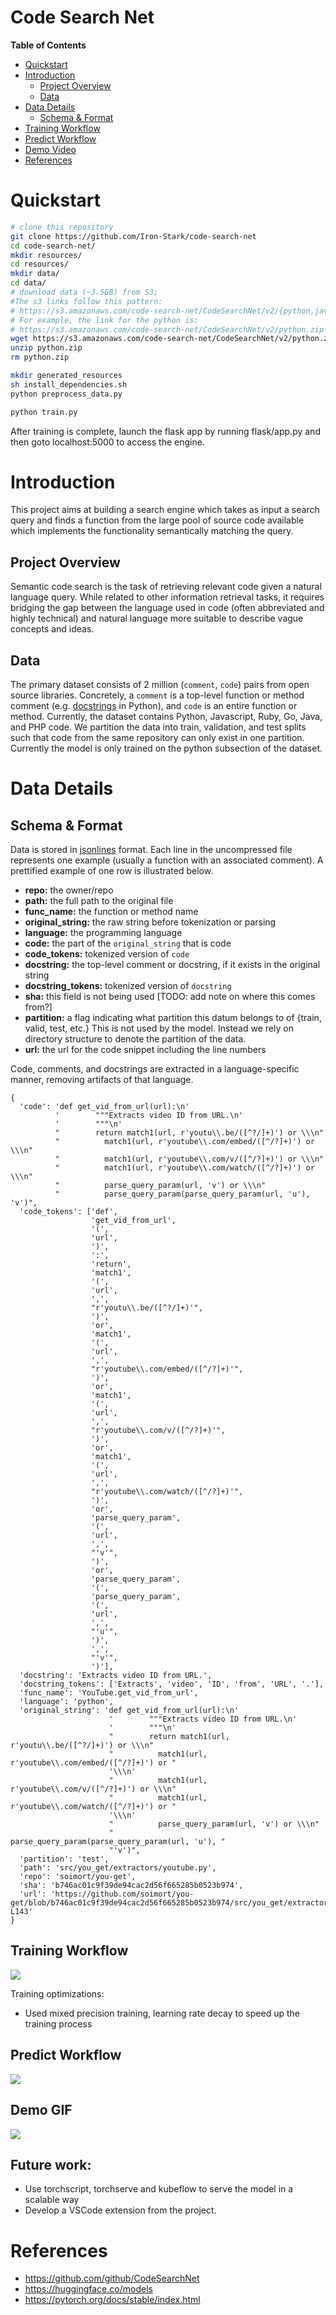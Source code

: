 # Code Search Net
**Table of Contents**

<!-- TOC depthFrom:1 depthTo:6 withLinks:1 updateOnSave:1 orderedList:0 -->

- [Quickstart](#quickstart)
- [Introduction](#introduction)
	- [Project Overview](#project-overview)
	- [Data](#data)
- [Data Details](#data-details)
	- [Schema & Format](#schema--format)
- [Training Workflow](#training-workflow)
- [Predict Workflow](#predict-workflow)
- [Demo Video](#demo-gif)
- [References](#references)

<!-- /TOC -->

# Quickstart

  ```bash
  # clone this repository
  git clone https://github.com/Iron-Stark/code-search-net
  cd code-search-net/
  mkdir resources/
  cd resources/
  mkdir data/
  cd data/
  # download data (~3.5GB) from S3;
  #The s3 links follow this pattern:
  # https://s3.amazonaws.com/code-search-net/CodeSearchNet/v2/{python,java,go,php,ruby,javascript}.zip
  # For example, the link for the python is:
  # https://s3.amazonaws.com/code-search-net/CodeSearchNet/v2/python.zip
  wget https://s3.amazonaws.com/code-search-net/CodeSearchNet/v2/python.zip
  unzip python.zip
  rm python.zip
  
  mkdir generated_resources
  sh install_dependencies.sh
  python preprocess_data.py

  python train.py

  ```
After training is complete, launch the flask app by running flask/app.py and then goto localhost:5000 to access the engine.


# Introduction

This project aims at building a search engine which takes as input a search query and finds a function from the large pool of source code available which implements the functionality semantically matching the query.

## Project Overview
Semantic code search is the task of retrieving relevant code given a  natural language query. While related to other information retrieval tasks, it requires bridging the gap between the language used in  code (often abbreviated and highly technical) and natural language  more suitable to describe vague concepts and ideas.

## Data
The primary dataset consists of 2 million (`comment`, `code`) pairs from open source libraries.  Concretely, a `comment` is a top-level function or method comment (e.g. [docstrings](https://en.wikipedia.org/wiki/Docstring) in Python), and `code` is an entire function or method. Currently, the dataset contains Python, Javascript, Ruby, Go, Java, and PHP code.  We partition the data into train, validation, and test splits such that code from the same repository can only exist in one partition. Currently the model is only trained on the python subsection of the dataset. 

# Data Details

## Schema & Format

Data is stored in [jsonlines](http://jsonlines.org/) format.  Each line in the uncompressed file represents one example (usually a function with an associated comment). A prettified example of one row is illustrated below.

- **repo:** the owner/repo
- **path:** the full path to the original file
- **func_name:** the function or method name
- **original_string:** the raw string before tokenization or parsing
- **language:** the programming language
- **code:** the part of the `original_string` that is code
- **code_tokens:** tokenized version of `code`
- **docstring:** the top-level comment or docstring, if it exists in the original string
- **docstring_tokens:** tokenized version of `docstring`
- **sha:** this field is not being used [TODO: add note on where this comes from?]
- **partition:** a flag indicating what partition this datum belongs to of {train, valid, test, etc.} This is not used by the model.  Instead we rely on directory structure to denote the partition of the data.
- **url:** the url for the code snippet including the line numbers

Code, comments, and docstrings are extracted in a language-specific manner, removing artifacts of that language.

```{json}
{
  'code': 'def get_vid_from_url(url):\n'
          '        """Extracts video ID from URL.\n'
          '        """\n'
          "        return match1(url, r'youtu\\.be/([^?/]+)') or \\\n"
          "          match1(url, r'youtube\\.com/embed/([^/?]+)') or \\\n"
          "          match1(url, r'youtube\\.com/v/([^/?]+)') or \\\n"
          "          match1(url, r'youtube\\.com/watch/([^/?]+)') or \\\n"
          "          parse_query_param(url, 'v') or \\\n"
          "          parse_query_param(parse_query_param(url, 'u'), 'v')",
  'code_tokens': ['def',
                  'get_vid_from_url',
                  '(',
                  'url',
                  ')',
                  ':',
                  'return',
                  'match1',
                  '(',
                  'url',
                  ',',
                  "r'youtu\\.be/([^?/]+)'",
                  ')',
                  'or',
                  'match1',
                  '(',
                  'url',
                  ',',
                  "r'youtube\\.com/embed/([^/?]+)'",
                  ')',
                  'or',
                  'match1',
                  '(',
                  'url',
                  ',',
                  "r'youtube\\.com/v/([^/?]+)'",
                  ')',
                  'or',
                  'match1',
                  '(',
                  'url',
                  ',',
                  "r'youtube\\.com/watch/([^/?]+)'",
                  ')',
                  'or',
                  'parse_query_param',
                  '(',
                  'url',
                  ',',
                  "'v'",
                  ')',
                  'or',
                  'parse_query_param',
                  '(',
                  'parse_query_param',
                  '(',
                  'url',
                  ',',
                  "'u'",
                  ')',
                  ',',
                  "'v'",
                  ')'],
  'docstring': 'Extracts video ID from URL.',
  'docstring_tokens': ['Extracts', 'video', 'ID', 'from', 'URL', '.'],
  'func_name': 'YouTube.get_vid_from_url',
  'language': 'python',
  'original_string': 'def get_vid_from_url(url):\n'
                      '        """Extracts video ID from URL.\n'
                      '        """\n'
                      "        return match1(url, r'youtu\\.be/([^?/]+)') or \\\n"
                      "          match1(url, r'youtube\\.com/embed/([^/?]+)') or "
                      '\\\n'
                      "          match1(url, r'youtube\\.com/v/([^/?]+)') or \\\n"
                      "          match1(url, r'youtube\\.com/watch/([^/?]+)') or "
                      '\\\n'
                      "          parse_query_param(url, 'v') or \\\n"
                      "          parse_query_param(parse_query_param(url, 'u'), "
                      "'v')",
  'partition': 'test',
  'path': 'src/you_get/extractors/youtube.py',
  'repo': 'soimort/you-get',
  'sha': 'b746ac01c9f39de94cac2d56f665285b0523b974',
  'url': 'https://github.com/soimort/you-get/blob/b746ac01c9f39de94cac2d56f665285b0523b974/src/you_get/extractors/youtube.py#L135-L143'
}
```
## Training Workflow

![](images/train_workflow.png)

Training optimizations:
- Used mixed precision training, learning rate decay to speed up the training process

## Predict Workflow

![](images/predict_workflow.png)


## Demo GIF

![](images/demo.gif)

## Future work:
- Use torchscript, torchserve and kubeflow to serve the model in a scalable way
- Develop a VSCode extension from the project.

# References
- https://github.com/github/CodeSearchNet
- https://huggingface.co/models
- https://pytorch.org/docs/stable/index.html
